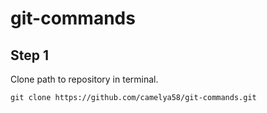 # git-commands

## Step 1 
Clone path to repository in terminal.
```
git clone https://github.com/camelya58/git-commands.git
```
